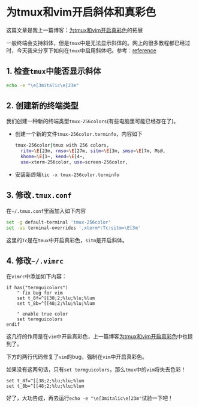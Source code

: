 # 为tmux和vim开启斜体和真彩色

这篇文章是我上一篇博客：[为tmux和vim开启真彩色](https://zjli.top/2019/02/09/%E4%B8%BAtmux%E5%92%8Cvim%E5%BC%80%E5%90%AF%E7%9C%9F%E5%BD%A9%E8%89%B2/)的拓展

一般终端会支持斜体，但是`tmux`中是无法显示斜体的。网上的很多教程都已经过时，今天我来分享下如何在`tmux`中启用斜体吧。参考：[reference](https://medium.com/@dubistkomisch/how-to-actually-get-italics-and-true-colour-to-work-in-iterm-tmux-vim-9ebe55ebc2be)

## 1. 检查`tmux`中能否显示斜体

```bash
echo -e "\e[3mitalic\e[23m"
```

## 2. 创建新的终端类型

我们创建一种新的终端类型`tmux-256colors`(有些电脑里可能已经存在了)。

- 创建一个新的文件`tmux-256color.terminfo`，内容如下

  ```bash
  tmux-256color|tmux with 256 colors,
    ritm=\E[23m, rmso=\E[27m, sitm=\E[3m, smso=\E[7m, Ms@,
    khome=\E[1~, kend=\E[4~,
    use=xterm-256color, use=screen-256color,
  ```

- 安装新终端`tic -x tmux-256color.terminfo`

## 3. 修改`.tmux.conf`

在`~/.tmux.conf`里面加入如下内容

```bash
set -g default-terminal 'tmux-256color'
set -as terminal-overrides ',xterm*:Tc:sitm=\E[3m'
```

这里的`Tc`是在`tmux`中开启真彩色，`sitm`是开启斜体。

## 4. 修改`~/.vimrc`

在`vimrc`中添加如下内容：

```vim
if has("termguicolors")
    " fix bug for vim
    set t_8f=^[[38;2;%lu;%lu;%lum
    set t_8b=^[[48;2;%lu;%lu;%lum

    " enable true color
    set termguicolors
endif
```

这几行的作用是在`vim`中开启真彩色，上一篇博客[为tmux和vim开启真彩色](https://zjli.top/2019/02/09/%E4%B8%BAtmux%E5%92%8Cvim%E5%BC%80%E5%90%AF%E7%9C%9F%E5%BD%A9%E8%89%B2/)中也提到了。

下方的两行代码修复了`vim`的bug，强制在`vim`中开启真彩色。

如果没有这两句话，只有`set termguicolors`，那么`tmux`中的`vim`将失去色彩！

```vim
set t_8f=^[[38;2;%lu;%lu;%lum
set t_8b=^[[48;2;%lu;%lu;%lum
```

好了，大功告成，再去运行`echo -e "\e[3mitalic\e[23m"`试验一下吧！